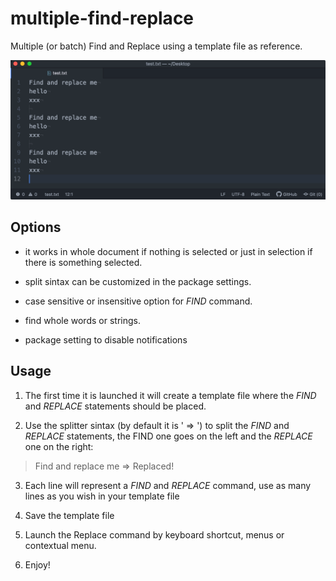 # multiple-find-replace

Multiple (or batch) Find and Replace using a template file as reference.

![Multiple find and replace screenshot](multiple-find-replace.gif)

## Options

- it works in whole document if nothing is selected or just in selection if there is something selected.

- split sintax can be customized in the package settings.

- case sensitive or insensitive option for *FIND* command.

- find whole words or strings.

- package setting to disable notifications

## Usage

1) The first time it is launched it will create a template file where the *FIND* and *REPLACE* statements should be placed.

2) Use the splitter sintax (by default it is ' => ') to split the *FIND* and *REPLACE* statements, the FIND one goes on the left and the *REPLACE* one on the right:

> Find and replace me => Replaced!

3) Each line will represent a *FIND* and *REPLACE* command, use as many lines as you wish in your template file

4) Save the template file

5) Launch the Replace command by keyboard shortcut, menus or contextual menu.

6) Enjoy!

